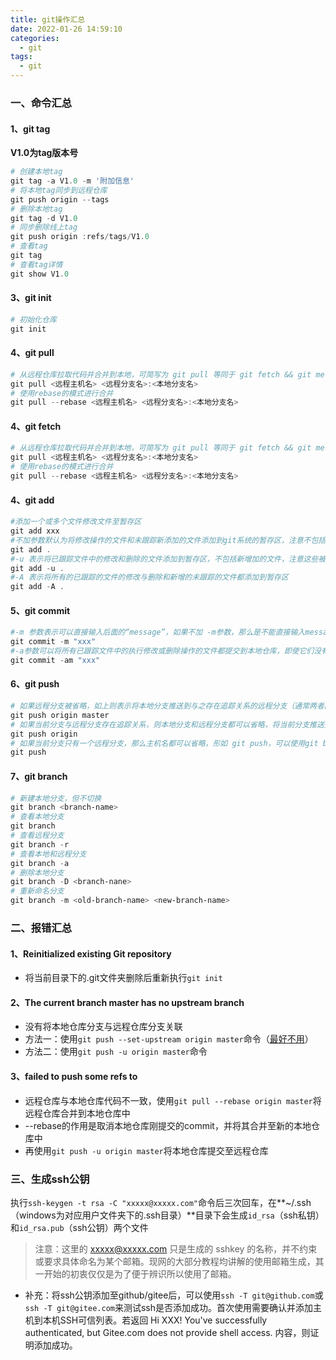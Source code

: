 ```yaml
---
title: git操作汇总
date: 2022-01-26 14:59:10
categories:
  - git
tags:
  - git
---
```


### 一、命令汇总
#### 1、git tag
**V1.0为tag版本号**
```powershell
# 创建本地tag
git tag -a V1.0 -m '附加信息'
# 将本地tag同步到远程仓库
git push origin --tags
# 删除本地tag
git tag -d V1.0
# 同步删除线上tag
git push origin :refs/tags/V1.0  
# 查看tag
git tag  
# 查看tag详情
git show V1.0  
```

#### 3、git init
```powershell
# 初始化仓库
git init
```

#### 4、git pull
```powershell
# 从远程仓库拉取代码并合并到本地，可简写为 git pull 等同于 git fetch && git merge 
git pull <远程主机名> <远程分支名>:<本地分支名>
# 使用rebase的模式进行合并
git pull --rebase <远程主机名> <远程分支名>:<本地分支名>
```

#### 4、git fetch
```powershell
# 从远程仓库拉取代码并合并到本地，可简写为 git pull 等同于 git fetch && git merge 
git pull <远程主机名> <远程分支名>:<本地分支名>
# 使用rebase的模式进行合并
git pull --rebase <远程主机名> <远程分支名>:<本地分支名>
```

#### 4、git add
```powershell
#添加一个或多个文件修改文件至暂存区
git add xxx
#不加参数默认为将修改操作的文件和未跟踪新添加的文件添加到git系统的暂存区，注意不包括删除
git add .
#-u 表示将已跟踪文件中的修改和删除的文件添加到暂存区，不包括新增加的文件，注意这些被删除的文件被加入到暂存区再被提交并推送到服务器的版本库之后这个文件就会从git系统中消失了
git add -u .
#-A 表示将所有的已跟踪的文件的修改与删除和新增的未跟踪的文件都添加到暂存区
git add -A .
```

#### 5、git commit
```powershell
#-m 参数表示可以直接输入后面的“message”，如果不加 -m参数，那么是不能直接输入message的，而是会调用一个编辑器一般是vim来让你输入这个message，message即是我们用来简要说明这次提交的语句
git commit -m "xxx"
#-a参数可以将所有已跟踪文件中的执行修改或删除操作的文件都提交到本地仓库，即使它们没有经过git add添加到暂存区，注意: 新加的文件（即没有被git系统管理的文件）是不能被提交到本地仓库的，-am等同于-a -m
git commit -am "xxx"
```

#### 6、git push
```powershell
# 如果远程分支被省略，如上则表示将本地分支推送到与之存在追踪关系的远程分支（通常两者同名），如果该远程分支不存在，则会被新建
git push origin master
# 如果当前分支与远程分支存在追踪关系，则本地分支和远程分支都可以省略，将当前分支推送到origin主机的对应分支
git push origin
# 如果当前分支只有一个远程分支，那么主机名都可以省略，形如 git push，可以使用git branch -r ，查看远程的分支名
git push
```

#### 7、git branch
```powershell
# 新建本地分支，但不切换
git branch <branch-name> 
# 查看本地分支
git branch
# 查看远程分支
git branch -r
# 查看本地和远程分支
git branch -a
# 删除本地分支
git branch -D <branch-nane>
# 重新命名分支
git branch -m <old-branch-name> <new-branch-name>
```


### 二、报错汇总
#### 1、Reinitialized existing Git repository

* 将当前目录下的.git文件夹删除后重新执行`git init`

#### 2、The current branch master has no upstream branch

* 没有将本地仓库分支与远程仓库分支关联
* 方法一：使用`git push --set-upstream origin master`命令（[最好不用](https://careerkarma.com/blog/git-no-upstream-branch/)）
* 方法二：使用`git push -u origin master`命令

#### 3、failed to push some refs to

* 远程仓库与本地仓库代码不一致，使用`git pull --rebase origin master`将远程仓库合并到本地仓库中
* --rebase的作用是取消本地仓库刚提交的commit，并将其合并至新的本地仓库中
* 再使用`git push -u origin master`将本地仓库提交至远程仓库

### 三、生成ssh公钥
执行`ssh-keygen -t rsa -C "xxxxx@xxxxx.com"`命令后三次回车，在**~/.ssh（windows为对应用户文件夹下的.ssh目录）**目录下会生成`id_rsa`（ssh私钥）和`id_rsa.pub`（ssh公钥）两个文件

> 注意：这里的 xxxxx@xxxxx.com 只是生成的 sshkey 的名称，并不约束或要求具体命名为某个邮箱。现网的大部分教程均讲解的使用邮箱生成，其一开始的初衷仅仅是为了便于辨识所以使用了邮箱。

* 补充：将ssh公钥添加至github/gitee后，可以使用`ssh -T git@github.com`或`ssh -T git@gitee.com`来测试ssh是否添加成功。首次使用需要确认并添加主机到本机SSH可信列表。若返回 Hi XXX! You've successfully authenticated, but Gitee.com does not provide shell access. 内容，则证明添加成功。
